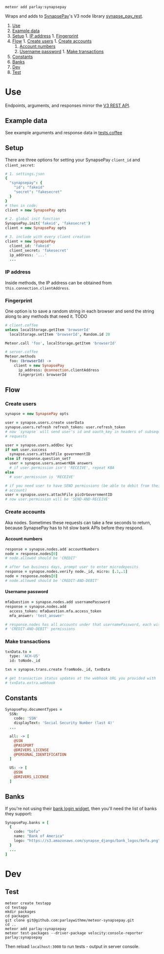 `meteor add parlay:synapsepay`

Wraps and adds to [SynapsePay](synapsepay.com)'s V3 node library [synapse_pay_rest](https://github.com/synapsepay/SynapsePayRest-Node).

1. [Use](#use)
  1. [Example data](#example-data)
  1. [Setup](#setup)
    1. [IP address](#ip-address)
    1. [Fingerprint](#fingerprint)
  1. [Flow](#flow)
    1. [Create users](#create-users)
    1. [Create accounts](#create-accounts)
      1. [Account numbers](#account-numbers)
      1. [Username password](#username-password)
    1. [Make transactions](#make-transactions)
  1. [Constants](#constants)
  1. [Banks](#banks)
1. [Dev](#dev)
  1. [Test](#test)

# Use

Endpoints, arguments, and responses mirror the [V3 REST API](http://docs.synapsepay.com/v3.1).

## Example data

See example arguments and response data in [tests.coffee](https://github.com/parlaywithme/meteor-synapsepay/blob/master/tests.coffee)

## Setup

There are three options for setting your SynapsePay `client_id` and `client_secret`:

```coffeescript
# 1. settings.json
{
  "synapsepay": {
    "id": "fakeid"
    "secret": "fakesecret"
  }
}
# then in code:
client = new SynapsePay opts

# 2. global init function
SynapsePay.init('fakeid', 'fakesecret')
client = new SynapsePay opts

# 3. include with every client creation
client = new SynapsePay
  client_id: 'fakeid'
  client_secret: 'fakesecret'
  ip_address: '...'
  ...
```

### IP address

Inside methods, the IP address can be obtained from `this.connection.clientAddress`.

### Fingerprint

One option is to save a random string in each browser and send the string along to any methods that need it.
TODO

```coffeescript
# client.coffee
unless localStorage.getItem 'browserId'
  localStorage.setItem 'browserId', Random.id 20

Meteor.call 'foo', localStorage.getItem 'browserId'

# server.coffee
Meteor.methods
  foo: (browserId) ->
    client = new SynapsePay
      ip_address: @connection.clientAddress
      fingerprint: browserId
```

## Flow

### Create users

```coffeescript
synapse = new SynapsePay opts

user = synapse.users.create userData
synapse.users.refresh refresh_token: user.refresh_token
# now `synapse` will send user's id and oauth_key in headers of subsequent
# requests

user = synapse.users.addDoc kyc
if not user.success
  synapse.users.attachFile governmentID
else if response.question_set?
  user = synapse.users.answerKBA answers
  # if user.permission isn't 'RECEIVE', repeat KBA
else
  # user.permission is 'RECEIVE'

# if you need user to have SEND permissions (be able to debit from their bank
# account)
user = synapse.users.attachFile picOrGovernmentID
# now user.permission will be 'SEND-AND-RECEIVE'
```

### Create accounts

Aka nodes. Sometimes these requests can take a few seconds to return, because SynapsePay has to hit slow bank APIs before they respond.

#### Account numbers

```coffeescript
response = synapse.nodes.add accountNumbers
node = response.nodes[0]
# node.allowed should be 'CREDIT'

# after two business days, prompt user to enter microdeposits
response = synapse.nodes.verify node._id, micro: [.1,.1]
node = response.nodes[0]
# node.allowed should be 'CREDIT-AND-DEBIT'
```

#### Username password

```coffeescript
mfaQuestion = synapse.nodes.add usernamePassword
response = synapse.nodes.add
  access_token: mfaQuestion.mfa.access_token
  mfa_answer: 'test_answer'

# response.nodes has all accounts under that usernamePassword, each with
# 'CREDIT-AND-DEBIT' permissions
```

### Make transactions

```coffeescript
txnData.to =
  type: 'ACH-US'
  id: toNode._id

txn = synapse.trans.create fromNode._id, txnData

# get transaction status updates at the webhook URL you provided with
# txnData.extra.webhook
```

## Constants

```coffeescript
SynapsePay.documentTypes =
  SSN:
    code: 'SSN'
    displayText: 'Social Security Number (last 4)'
  ...

  all: -> [
    @SSN
    @PASSPORT
    @DRIVERS_LICENSE
    @PERSONAL_IDENTIFICATION
  ]

  US: -> [
    @SSN
    @DRIVERS_LICENSE
  ]
```

## Banks

If you're not using their [bank login widget](https://synapsepay.com/examples/linkbank), then you'll need the list of banks they support:

```coffeescript
SynapsePay.banks = [
  {
    code: "bofa"
    name: "Bank of America"
    logo: "https://s3.amazonaws.com/synapse_django/bank_logos/bofa.png"
  }
  ...
]
```

# Dev

## Test

```
meteor create testapp
cd testapp
mkdir packages
cd packages
git clone git@github.com:parlaywithme/meteor-synapsepay.git
cd ..
meteor add parlay:synapsepay
meteor test-packages --driver-package velocity:console-reporter parlay:synapsepay
```

Then reload `localhost:3000` to run tests - output in server console.

